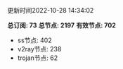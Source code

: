 更新时间2022-10-28 14:34:02

**总订阅: 73**
**总节点: 2197**
**有效节点: 702**
- ss节点: 402
- v2ray节点: 238
- trojan节点: 62
